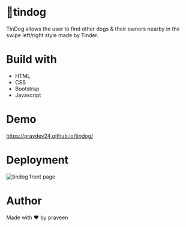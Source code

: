 # 🐶tindog
TinDog allows the user to find other dogs & their owners nearby in the swipe left/right style made by Tinder.

# Build with
* HTML
* CSS
* Bootstrap
* Javascript

# Demo
https://pravdev24.github.io/tindog/

# Deployment
![tindog front page](https://user-images.githubusercontent.com/105813653/169259512-89ed9835-7409-4ef0-a066-f7bdb0af1f8f.jpeg)

# Author
Made with ❤️ by praveen


